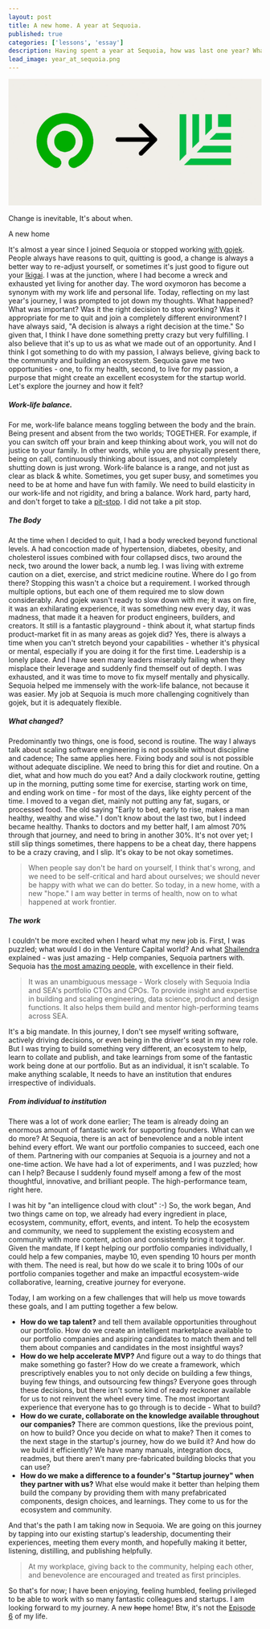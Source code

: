 ```yaml
---
layout: post
title: A new home. A year at Sequoia.
published: true
categories: ['lessons', 'essay']
description: Having spent a year at Sequoia, how was last one year? What lies ahead?
lead_image: year_at_sequoia.png
---
```


<p><img src="/assets/images/year_at_sequoia.png" alt="Hawker Center" class="responsive" /></p>

<div class="footnote">
Change is inevitable, It's about when.
<p/>
</div>
A new home
 
It's almost a year since I joined Sequoia or stopped working [with gojek](/content/Good-byes-are-tough,-but-this-isn't-a-good-bye). People always have reasons to quit, quitting is good, a change is always a better way to re-adjust yourself, or sometimes it's just good to figure out your [Ikigai](https://en.wikipedia.org/wiki/Ikigai). I was at the junction, where I had become a wreck and exhausted yet living for another day. The word oxymoron has become a synonym with my work life and personal life. 
Today, reflecting on my last year's journey, I was prompted to jot down my thoughts. What happened? What was important? Was it the right decision to stop working? Was it appropriate for me to quit and join a completely different environment? I have always said, "A decision is always a right decision at the time." So given that, I think I have done something pretty crazy but very fulfilling.
I also believe that it's up to us as what we made out of an opportunity. And I think I got something to do with my passion, I always believe, giving back to the community and building an ecosystem. Sequoia gave me two opportunities - one, to fix my health, second, to live for my passion, a purpose that might create an excellent ecosystem for the startup world.
Let's explore the journey and how it felt?
##### Work-life balance.
For me, work-life balance means toggling between the body and the brain. Being present and absent from the two worlds; TOGETHER. For example, if you can switch off your brain and keep thinking about work, you will not do justice to your family. In other words, while you are physically present there, being on call, continuously thinking about issues, and not completely shutting down is just wrong. Work-life balance is a range, and not just as clear as black & white. Sometimes, you get super busy, and sometimes you need to be at home and have fun with family. We need to build elasticity in our work-life and not rigidity, and bring a balance. Work hard, party hard, and don't forget to take a [pit-stop](/content/A-pit-stop). I did not take a pit stop. 
##### The Body
At the time when I decided to quit, I had a body wrecked beyond functional levels. A had concoction made of hypertension, diabetes, obesity, and cholesterol issues combined with four collapsed discs, two around the neck, two around the lower back, a numb leg. I was living with extreme caution on a diet, exercise, and strict medicine routine. Where do I go from there? Stopping this wasn't a choice but a requirement. I worked through multiple options, but each one of them required me to slow down considerably. And gojek wasn't ready to slow down with me; it was on fire, it was an exhilarating experience, it was something new every day, it was madness, that made it a heaven for product engineers, builders, and creators. It still is a fantastic playground - think about it, what startup finds product-market fit in as many areas as gojek did? Yes, there is always a time when you can't stretch beyond your capabilities - whether it's physical or mental, especially if you are doing it for the first time. Leadership is a lonely place. And I have seen many leaders miserably failing when they misplace their leverage and suddenly find themself out of depth. I was exhausted, and it was time to move to fix myself mentally and physically.
Sequoia helped me immensely with the work-life balance, not because it was easier. My job at Sequoia is much more challenging cognitively than gojek, but it is adequately flexible. 
##### What changed?
Predominantly two things, one is food, second is routine. The way I always talk about scaling software engineering is not possible without discipline and cadence; The same applies here. Fixing body and soul is not possible without adequate discipline. We need to bring this for diet and routine. On a diet, what and how much do you eat? And a daily clockwork routine, getting up in the morning, putting some time for exercise, starting work on time, and ending work on time - for most of the days, like eighty percent of the time. I moved to a vegan diet, mainly not putting any fat, sugars, or processed food.  The old saying "Early to bed, early to rise, makes a man healthy, wealthy and wise." I don't know about the last two, but I indeed became healthy. Thanks to doctors and my better half, I am almost 70% through that journey, and need to bring in another 30%. It's not over yet; I still slip things sometimes, there happens to be a cheat day, there happens to be a crazy craving, and I slip. It's okay to be not okay sometimes.
> When people say don't be hard on yourself, I think that's wrong, and we need to be self-critical and hard about ourselves; we should never be happy with what we can do better.
So today, in a new home, with a new "hope." I am way better in terms of health, now on to what happened at work frontier.
 
##### The work
I couldn't be more excited when I heard what my new job is. First, I was puzzled; what would I do in the Venture Capital world? And what [Shailendra](https://www.sequoiacap.com/india/people/shailendra-singh/) explained - was just amazing - Help companies, Sequoia partners with. Sequoia has [the most amazing people](https://www.sequoiacap.com/india/people/), with excellence in their field. 
 
> It was an unambiguous message - Work closely with Sequoia India and SEA's portfolio CTOs and CPOs.  To provide insight and expertise in building and scaling engineering, data science, product and design functions. It also helps them build and mentor high-performing teams across SEA.
 
It's a big mandate. In this journey, I don't see myself writing software, actively driving decisions, or even being in the driver's seat in my new role. But I was trying to build something very different, an ecosystem to help, learn to collate and publish, and take learnings from some of the fantastic work being done at our portfolio. But as an individual, it isn't scalable. To make anything scalable, It needs to have an institution that endures irrespective of individuals.
 
##### From individual to institution
There was a lot of work done earlier; The team is already doing an enormous amount of fantastic work for supporting founders. What can we do more? At Sequoia, there is an act of benevolence and a noble intent behind every effort. We want our portfolio companies to succeed, each one of them. Partnering with our companies at Sequoia is a journey and not a one-time action. We have had a lot of experiments, and I was puzzled; how can I help? Because I suddenly found myself among a few of the most thoughtful, innovative, and brilliant people. The high-performance team, right here. 
 
I was hit by "an intelligence cloud with clout" :-) So, the work began, And two things came on top, we already had every ingredient in place, ecosystem, community, effort, events, and intent. To help the ecosystem and community, we need to supplement the existing ecosystem and community with more content, action and consistently bring it together. 
Given the mandate, If I kept helping our portfolio companies individually, I could help a few companies, maybe 10, even spending 10 hours per month with them. The need is real, but how do we scale it to bring 100s of our portfolio companies together and make an impactful ecosystem-wide collaborative, learning, creative journey for everyone.
 
Today, I am working on a few challenges that will help us move towards these goals, and I am putting together a few below.
 
* **How do we tap talent?** and tell them available opportunities throughout our portfolio. How do we create an intelligent marketplace available to our portfolio companies and aspiring candidates to match them and tell them about companies and candidates in the most insightful ways?
* **How do we help accelerate MVP?** And figure out a way to do things that make something go faster? How do we create a framework, which prescriptively enables you to not only decide on building a few things, buying few things, and outsourcing few things? Everyone goes through these decisions, but there isn't some kind of ready reckoner available for us to not reinvent the wheel every time. The most important experience that everyone has to go through is to decide - What to build?
* **How do we curate, collaborate on the knowledge available throughout our companies?** There are common questions, like the previous point, on how to build? Once you decide on what to make? Then it comes to the next stage in the startup's journey, how do we build it? And how do we build it efficiently? We have many manuals, integration docs, readmes, but there aren't many pre-fabricated building blocks that you can use? 
* **How do we make a difference to a founder's "Startup journey" when they partner with us?** What else would make it better than helping them build the company by providing them with many prefabricated components, design choices, and learnings. They come to us for the ecosystem and community.
 
And that's the path I am taking now in Sequoia. We are going on this journey by tapping into our existing startup's leadership, documenting their experiences, meeting them every month, and hopefully making it better, listening, distilling, and publishing helpfully.
 
> At my workplace, giving back to the community, helping each other, and benevolence are encouraged and treated as first principles.
 
So that's for now; I have been enjoying, feeling humbled, feeling privileged to be able to work with so many fantastic colleagues and startups. I am looking forward to my journey. A new ~~hope~~ home! Btw, it's not the [Episode 6](https://en.wikipedia.org/wiki/Star_Wars_(film)) of my life. 
 
 
 
 
 
 
 






